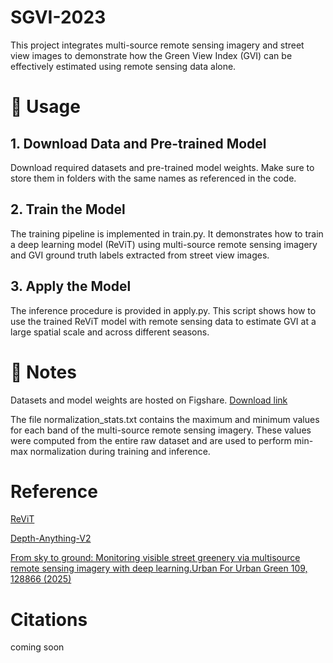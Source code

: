 # SGVI-2023

This project integrates multi-source remote sensing imagery and street view images to demonstrate how the Green View Index (GVI) can be effectively estimated using remote sensing data alone.


# 🔧 Usage


## 1. Download Data and Pre-trained Model

Download required datasets and pre-trained model weights. Make sure to store them in folders with the same names as referenced in the code.

## 2. Train the Model

The training pipeline is implemented in train.py. It demonstrates how to train a deep learning model (ReViT) using multi-source remote sensing imagery and GVI ground truth labels extracted from street view images.

## 3. Apply the Model

The inference procedure is provided in apply.py. This script shows how to use the trained ReViT model with remote sensing data to estimate GVI at a large spatial scale and across different seasons.




# 📌 Notes


Datasets and model weights are hosted on Figshare.
[Download link](https://doi.org/10.6084/m9.figshare.28869701)

The file normalization_stats.txt contains the maximum and minimum values for each band of the multi-source remote sensing imagery. These values were computed from the entire raw dataset and are used to perform min-max normalization during training and inference.

# Reference

[ReViT](https://github.com/ADiko1997/ReViT)

[Depth-Anything-V2](https://github.com/DepthAnything/Depth-Anything-V2)

[From sky to ground: Monitoring visible street greenery via multisource remote sensing imagery with deep learning.Urban For Urban Green 109, 128866 (2025)](https://www.sciencedirect.com/science/article/pii/S1618866725002006)

# Citations
coming soon
